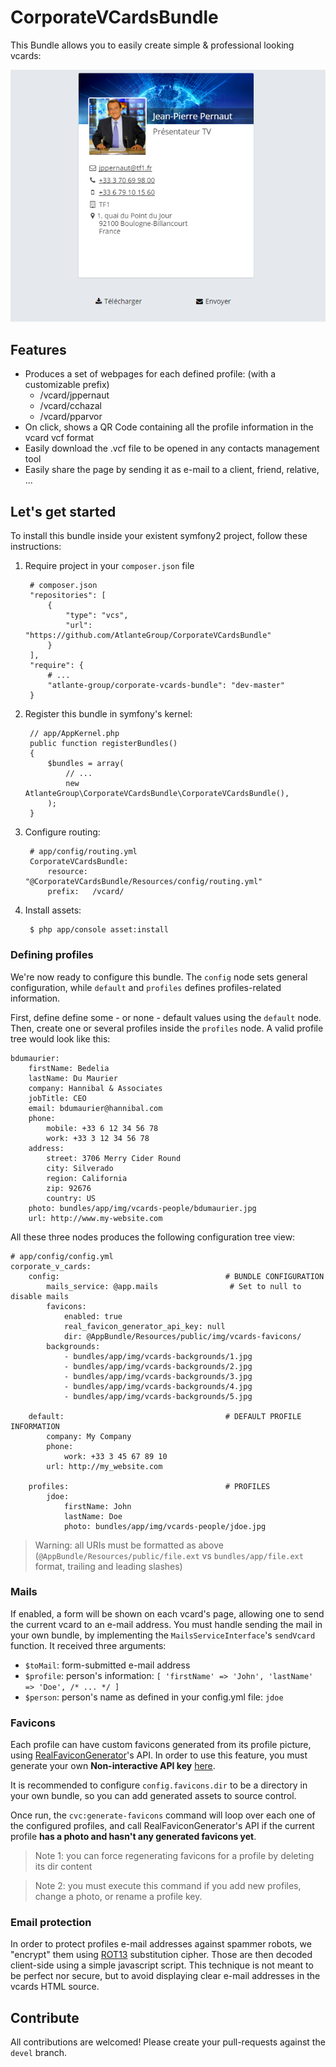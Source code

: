 # CorporateVCardsBundle
This Bundle allows you to easily create simple & professional looking vcards:

![CorporateVCardsBundle](screenshot.png)

## Features

 - Produces a set of webpages for each defined profile: (with a customizable prefix)
    - /vcard/jppernaut
    - /vcard/cchazal
    - /vcard/pparvor
 - On click, shows a QR Code containing all the profile information in the vcard vcf format
 - Easily download the .vcf file to be opened in any contacts management tool
 - Easily share the page by sending it as e-mail to a client, friend, relative, ...

## Let's get started
To install this bundle inside your existent symfony2 project, follow these instructions:

1. Require project in your `composer.json` file

        # composer.json
        "repositories": [
            {
                "type": "vcs",
                "url": "https://github.com/AtlanteGroup/CorporateVCardsBundle"
            }
        ],
        "require": {
            # ...
            "atlante-group/corporate-vcards-bundle": "dev-master"
        }

2. Register this bundle in symfony's kernel:

        // app/AppKernel.php
        public function registerBundles()
        {
            $bundles = array(
                // ...
                new AtlanteGroup\CorporateVCardsBundle\CorporateVCardsBundle(),
            );
        }

3. Configure routing:

        # app/config/routing.yml
        CorporateVCardsBundle:
            resource: "@CorporateVCardsBundle/Resources/config/routing.yml"
            prefix:   /vcard/

4. Install assets:

        $ php app/console asset:install


### Defining profiles
We're now ready to configure this bundle. The `config` node sets general configuration, while `default` and `profiles`
defines profiles-related information.

First, define define some - or none - default values using the `default` node. Then, create one or several profiles inside
the `profiles` node. A valid profile tree would look like this:

    bdumaurier:
        firstName: Bedelia
        lastName: Du Maurier
        company: Hannibal & Associates
        jobTitle: CEO
        email: bdumaurier@hannibal.com
        phone:
            mobile: +33 6 12 34 56 78
            work: +33 3 12 34 56 78
        address:
            street: 3706 Merry Cider Round
            city: Silverado
            region: California
            zip: 92676
            country: US
        photo: bundles/app/img/vcards-people/bdumaurier.jpg
        url: http://www.my-website.com

All these three nodes produces the following configuration tree view:

    # app/config/config.yml
    corporate_v_cards:
        config:                                     # BUNDLE CONFIGURATION
            mails_service: @app.mails                # Set to null to disable mails
            favicons:
                enabled: true
                real_favicon_generator_api_key: null
                dir: @AppBundle/Resources/public/img/vcards-favicons/
            backgrounds:
                - bundles/app/img/vcards-backgrounds/1.jpg
                - bundles/app/img/vcards-backgrounds/2.jpg
                - bundles/app/img/vcards-backgrounds/3.jpg
                - bundles/app/img/vcards-backgrounds/4.jpg
                - bundles/app/img/vcards-backgrounds/5.jpg
            
        default:                                    # DEFAULT PROFILE INFORMATION
            company: My Company
            phone:
                work: +33 3 45 67 89 10
            url: http://my_website.com
            
        profiles:                                   # PROFILES
            jdoe:
                firstName: John
                lastName: Doe
                photo: bundles/app/img/vcards-people/jdoe.jpg

> Warning: all URIs must be formatted as above (`@AppBundle/Resources/public/file.ext` vs `bundles/app/file.ext` format,
trailing and leading slashes)

### Mails
If enabled, a form will be shown on each vcard's page, allowing one to send the current vcard to an e-mail address.
You must handle sending the mail in your own bundle, by implementing the `MailsServiceInterface`'s `sendVcard` function. It received three arguments:

 - `$toMail`: form-submitted e-mail address
 - `$profile`: person's information: `[ 'firstName' => 'John', 'lastName' => 'Doe', /* ... */ ]`
 - `$person`: person's name as defined in your config.yml file: `jdoe` 

### Favicons
Each profile can have custom favicons generated from its profile picture, using [RealFaviconGenerator](https://realfavicongenerator.net/)'s API.
In order to use this feature, you must generate your own **Non-interactive API key** [here](https://realfavicongenerator.net/api/).

It is recommended to configure `config.favicons.dir` to be a directory in your own bundle, so you can add generated assets to source control.

Once run, the `cvc:generate-favicons` command will loop over each one of the configured profiles, and call RealFaviconGenerator's API
if the current profile **has a photo and hasn't any generated favicons yet**.

> Note 1: you can force regenerating favicons for a profile by deleting its dir content

> Note 2: you must execute this command if you add new profiles, change a photo, or rename a profile key.

### Email protection
In order to protect profiles e-mail addresses against spammer robots, we "encrypt" them using [ROT13](https://en.wikipedia.org/wiki/ROT13) 
substitution cipher. Those are then decoded client-side using a simple javascript script. This technique is not meant to be perfect
nor secure, but to avoid displaying clear e-mail addresses in the vcards HTML source.

## Contribute
All contributions are welcomed! Please create your pull-requests against the `devel` branch.
